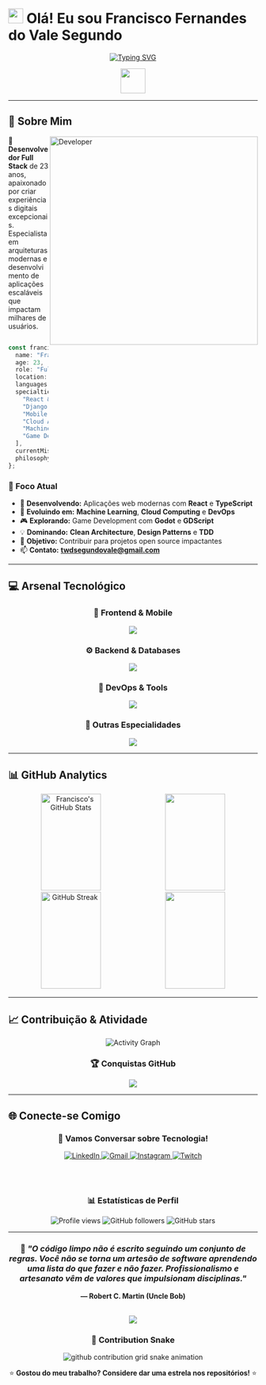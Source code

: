 # <img src="https://raw.githubusercontent.com/iampavangandhi/iampavangandhi/master/gifs/Hi.gif" width="30px"> Olá! Eu sou Francisco Fernandes do Vale Segundo

<div align="center">
  
[![Typing SVG](https://readme-typing-svg.demolab.com?font=JetBrains+Mono&size=32&duration=3000&pause=1000&color=00D9FF&center=true&vCenter=true&multiline=true&width=900&height=140&lines=Desenvolvedor+Full+Stack+%F0%9F%9A%80;Transformando+Ideias+em+Realidade+Digital+%F0%9F%92%BB;Construindo+o+Futuro+com+Clean+Code+%F0%9F%8C%9F)](https://git.io/typing-svg)

<img src="https://github.com/7oSkaaa/7oSkaaa/blob/main/Images/about_me.gif?raw=true" width="50px">

</div>

---

## 🚀 Sobre Mim

<img align="right" alt="Developer" width="420" src="https://raw.githubusercontent.com/abhisheknaiidu/abhisheknaiidu/master/code.gif">

🎯 **Desenvolvedor Full Stack** de 23 anos, apaixonado por criar experiências digitais excepcionais. Especialista em arquiteturas modernas e desenvolvimento de aplicações escaláveis que impactam milhares de usuários.

```typescript

const francisco = {
  name: "Francisco Fernandes do Vale Segundo",
  age: 23,
  role: "Full Stack Developer",
  location: "Mossoró, RN - Brasil 🇧🇷",
  languages: ["JavaScript", "TypeScript", "Python", "Java", "C#", "R"],
  specialties: [
    "React & Next.js Ecosystem",
    "Django & DRF APIs", 
    "Mobile Development",
    "Cloud Architecture",
    "Machine Learning",
    "Game Development"
  ],
  currentMission: "Criando soluções que conectam pessoas e tecnologia",
  philosophy: "Clean Code + User Experience = Magic ✨"
};
```

### 🎯 Foco Atual
- 🔭 **Desenvolvendo:** Aplicações web modernas com **React** e **TypeScript**
- 🌱 **Evoluindo em:** **Machine Learning**, **Cloud Computing** e **DevOps**
- 🎮 **Explorando:** Game Development com **Godot** e **GDScript**
- 💡 **Dominando:** **Clean Architecture**, **Design Patterns** e **TDD**
- 🚀 **Objetivo:** Contribuir para projetos open source impactantes
- 📫 **Contato:** **twdsegundovale@gmail.com**

---

## 💻 Arsenal Tecnológico

<div align="center">

### 🎨 Frontend & Mobile
<img src="https://skillicons.dev/icons?i=react,nextjs,typescript,javascript,html,css,tailwind,bootstrap,figma,reactnative" />

### ⚙️ Backend & Databases  
<img src="https://skillicons.dev/icons?i=python,django,nodejs,express,java,cs,dotnet,postgresql,mongodb,redis" />

### 🔧 DevOps & Tools
<img src="https://skillicons.dev/icons?i=docker,aws,git,github,vscode,linux,postman,nginx,jenkins,kubernetes" />

### 🎯 Outras Especialidades
<img src="https://skillicons.dev/icons?i=r,godot,unity,tensorflow,pytorch,opencv,elasticsearch,rabbitmq,graphql,prisma" />

</div>

---

## 📊 GitHub Analytics

<div align="center">
  
<img width="49%" height="195px" src="https://github-readme-stats.vercel.app/api?username=valesecond&show_icons=true&count_private=true&hide_border=true&title_color=00D9FF&icon_color=00D9FF&text_color=c9d1d9&bg_color=0d1117" alt="Francisco's GitHub Stats" />

<img width="49%" height="195px" src="https://github-readme-stats.vercel.app/api/top-langs/?username=valesecond&layout=compact&hide_border=true&title_color=00D9FF&text_color=c9d1d9&bg_color=0d1117&langs_count=8" />

<img width="49%" height="195px" src="https://streak-stats.demolab.com/?user=valesecond&theme=dark&hide_border=true&background=0D1117&stroke=00D9FF&ring=00D9FF&fire=FF6B6B&currStreakLabel=00D9FF" alt="GitHub Streak" />

<img width="49%" height="195px" src="https://github-readme-stats.vercel.app/api/wakatime?username=valesecond&hide_border=true&title_color=00D9FF&text_color=c9d1d9&bg_color=0d1117" />

</div>

---

## 📈 Contribuição & Atividade

<div align="center">

![Activity Graph](https://github-readme-activity-graph.vercel.app/graph?username=valesecond&custom_title=Francisco's%20Contribution%20Graph&hide_border=true&border_radius=15&bg_color=0D1117&color=00D9FF&line=1DD760&point=FF6B6B&area_color=00D9FF&title_color=00D9FF&area=true)

</div>

<div align="center">

### 🏆 Conquistas GitHub

<img src="https://github-profile-trophy.vercel.app/?username=valesecond&theme=onestar&no-frame=true&no-bg=true&margin-w=4&row=1&column=7" />

</div>

---

## 🌐 Conecte-se Comigo

<div align="center">

### 💬 **Vamos Conversar sobre Tecnologia!**

<a href="https://www.linkedin.com/in/francisco-fernandes-do-vale-segundo-265009199/" target="_blank">
<img src="https://img.shields.io/badge/LinkedIn-0A66C2?style=for-the-badge&logo=linkedin&logoColor=white&labelColor=0A66C2" alt="LinkedIn"/>
</a>
<a href="mailto:twdsegundovale@gmail.com" target="_blank">
<img src="https://img.shields.io/badge/Gmail-EA4335?style=for-the-badge&logo=gmail&logoColor=white&labelColor=EA4335" alt="Gmail"/>
</a>
<a href="https://www.instagram.com/segundovale_" target="_blank">
<img src="https://img.shields.io/badge/Instagram-E4405F?style=for-the-badge&logo=instagram&logoColor=white&labelColor=E4405F" alt="Instagram"/>
</a>
<a href="https://www.twitch.tv/segundovale" target="_blank">
<img src="https://img.shields.io/badge/Twitch-9146FF?style=for-the-badge&logo=twitch&logoColor=white&labelColor=9146FF" alt="Twitch"/>
</a>

<br><br>

### 📊 **Estatísticas de Perfil**

<img src="https://komarev.com/ghpvc/?username=valesecond&color=00D9FF&style=for-the-badge&label=PROFILE+VIEWS" alt="Profile views" />
<img src="https://img.shields.io/github/followers/valesecond?style=for-the-badge&color=00D9FF&labelColor=0D1117&label=FOLLOWERS" alt="GitHub followers" />
<img src="https://img.shields.io/github/stars/valesecond?style=for-the-badge&color=00D9FF&labelColor=0D1117&label=STARS" alt="GitHub stars" />

</div>

---

<div align="center">

### 💭 *"O código limpo não é escrito seguindo um conjunto de regras. Você não se torna um artesão de software aprendendo uma lista do que fazer e não fazer. Profissionalismo e artesanato vêm de valores que impulsionam disciplinas."*

**— Robert C. Martin (Uncle Bob)**

<br>

<img src="https://capsule-render.vercel.app/api?type=waving&color=gradient&customColorList=0,2,2,5,30&height=120&section=footer&text=Vamos+Codar+Juntos!&fontSize=32&fontColor=fff&animation=twinkling&fontAlignY=65"/>

### 🐍 **Contribution Snake**
<picture>
  <source media="(prefers-color-scheme: dark)" srcset="https://raw.githubusercontent.com/valesecond/valesecond/output/github-contribution-grid-snake-dark.svg">
  <source media="(prefers-color-scheme: light)" srcset="https://raw.githubusercontent.com/valesecond/valesecond/output/github-contribution-grid-snake.svg">
  <img alt="github contribution grid snake animation" src="https://raw.githubusercontent.com/valesecond/valesecond/output/github-contribution-grid-snake.svg">
</picture>

⭐ **Gostou do meu trabalho? Considere dar uma estrela nos repositórios!** ⭐

</div>
